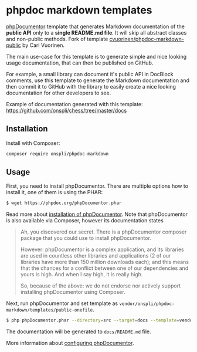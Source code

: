 # phpdoc markdown templates

[phpDocumentor](https://phpdoc.org/) template that generates Markdown documentation of the **public API** only to a **single README.md file**. It will skip all abstract classes and non-public methods. Fork of template [cvuorinen/phpdoc-markdown-public](https://github.com/cvuorinen/phpdoc-markdown-public) by Carl Vuorinen.

The main use-case for this template is to generate simple and nice looking usage documentation, that can then be published on GitHub.

For example, a small library can document it's public API in DocBlock comments, use this template to generate the Markdown documentation and then commit it to GitHub with the library to easily create a nice looking documentation for other developers to see.

Example of documentation generated with this template: https://github.com/onspli/chess/tree/master/docs

## Installation

Install with Composer:

```bash
composer require onspli/phpdoc-markdown
```

## Usage

First, you need to install phpDocumentor. There are multiple options how to install it, one of them is using the PHAR:
```bash
$ wget https://phpdoc.org/phpDocumentor.phar
```
Read more about [installation of phpDocumentor](https://phpdoc.org/). Note that phpDocumentor is also available via Composer, however its documentation states
> Ah, you discovered our secret. There is a phpDocumentor composer package that you could use to install phpDocumentor.
>
> However: phpDocumentor is a complex application, and its libraries are used in countless other libraries and applications (2 of our libraries have more than 150 million downloads each); and this means that the chances for a conflict between one of our dependencies and yours is high. And when I say high, it is really high.
>
> So, because of the above: we do not endorse nor actively support installing phpDocumentor using Composer.

Next, run phpDocumentor and set template as `vendor/onspli/phpdoc-markdown/templates/public-onefile`.

```bash
$ php phpDocumentor.phar --directory=src --target=docs --template=vendor/onspli/phpdoc-markdown/templates/public-onefile
```
The documentation will be generated to `docs/README.md` file.

More information about [configuring phpDocumentor](https://docs.phpdoc.org/3.0/guide/references/configuration.html).
